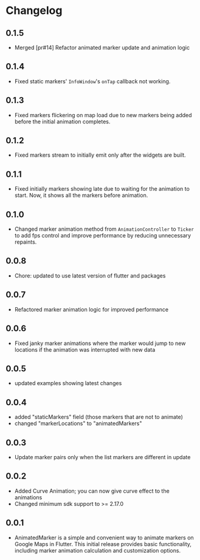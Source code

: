 # Changelog

## 0.1.5

* Merged [pr#14] Refactor animated marker update and animation logic

## 0.1.4

* Fixed static markers' `InfoWindow`'s `onTap` callback not working.

## 0.1.3

* Fixed markers flickering on map load due to new markers being added before the initial animation completes.

## 0.1.2

* Fixed markers stream to initially emit only after the widgets are built.

## 0.1.1

* Fixed initially markers showing late due to waiting for the animation to start. Now, it shows all the markers before animation.

## 0.1.0

* Changed marker animation method from `AnimationController` to `Ticker` to add fps control and improve performance by reducing unnecessary repaints.

## 0.0.8

* Chore: updated to use latest version of flutter and packages

## 0.0.7

* Refactored marker animation logic for improved performance

## 0.0.6

* Fixed janky marker animations where the marker would jump to new locations if the animation was interrupted with new data

## 0.0.5

* updated examples showing latest changes

## 0.0.4

* added "staticMarkers" field (those markers that are not to animate)
* changed "markerLocations" to "animatedMarkers"

## 0.0.3

* Update marker pairs only when the list markers are different in update

## 0.0.2

* Added Curve Animation; you can now give curve effect to the animations
* Changed minimum sdk support to >= 2.17.0

## 0.0.1

* AnimatedMarker is a simple and convenient way to animate markers on Google Maps in Flutter. This initial release provides basic functionality, including marker animation calculation and customization options.
